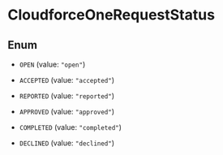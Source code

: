 

# CloudforceOneRequestStatus

## Enum


* `OPEN` (value: `"open"`)

* `ACCEPTED` (value: `"accepted"`)

* `REPORTED` (value: `"reported"`)

* `APPROVED` (value: `"approved"`)

* `COMPLETED` (value: `"completed"`)

* `DECLINED` (value: `"declined"`)



